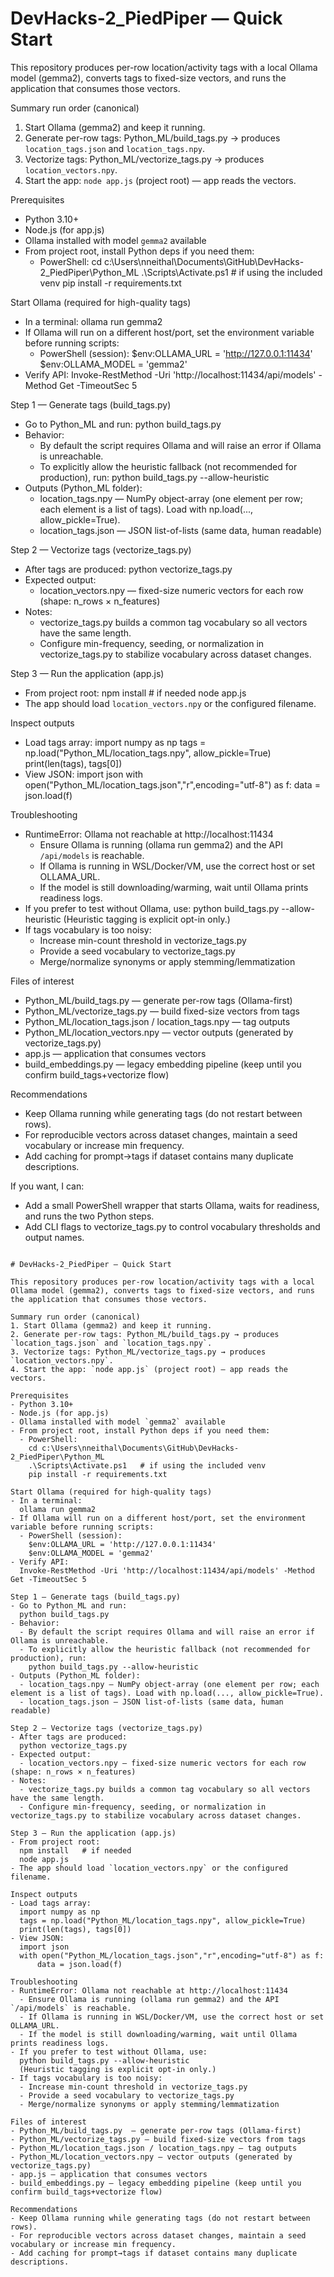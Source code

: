 # DevHacks-2_PiedPiper — Quick Start

This repository produces per-row location/activity tags with a local Ollama model (gemma2), converts tags to fixed-size vectors, and runs the application that consumes those vectors.

Summary run order (canonical)
1. Start Ollama (gemma2) and keep it running.
2. Generate per-row tags: Python_ML/build_tags.py → produces `location_tags.json` and `location_tags.npy`.
3. Vectorize tags: Python_ML/vectorize_tags.py → produces `location_vectors.npy`.
4. Start the app: `node app.js` (project root) — app reads the vectors.

Prerequisites
- Python 3.10+
- Node.js (for app.js)
- Ollama installed with model `gemma2` available
- From project root, install Python deps if you need them:
  - PowerShell:
    cd c:\Users\nneithal\Documents\GitHub\DevHacks-2_PiedPiper\Python_ML
    .\Scripts\Activate.ps1   # if using the included venv
    pip install -r requirements.txt

Start Ollama (required for high-quality tags)
- In a terminal:
  ollama run gemma2
- If Ollama will run on a different host/port, set the environment variable before running scripts:
  - PowerShell (session):
    $env:OLLAMA_URL = 'http://127.0.0.1:11434'
    $env:OLLAMA_MODEL = 'gemma2'
- Verify API:
  Invoke-RestMethod -Uri 'http://localhost:11434/api/models' -Method Get -TimeoutSec 5

Step 1 — Generate tags (build_tags.py)
- Go to Python_ML and run:
  python build_tags.py
- Behavior:
  - By default the script requires Ollama and will raise an error if Ollama is unreachable.
  - To explicitly allow the heuristic fallback (not recommended for production), run:
    python build_tags.py --allow-heuristic
- Outputs (Python_ML folder):
  - location_tags.npy — NumPy object-array (one element per row; each element is a list of tags). Load with np.load(..., allow_pickle=True).
  - location_tags.json — JSON list-of-lists (same data, human readable)

Step 2 — Vectorize tags (vectorize_tags.py)
- After tags are produced:
  python vectorize_tags.py
- Expected output:
  - location_vectors.npy — fixed-size numeric vectors for each row (shape: n_rows × n_features)
- Notes:
  - vectorize_tags.py builds a common tag vocabulary so all vectors have the same length.
  - Configure min-frequency, seeding, or normalization in vectorize_tags.py to stabilize vocabulary across dataset changes.

Step 3 — Run the application (app.js)
- From project root:
  npm install   # if needed
  node app.js
- The app should load `location_vectors.npy` or the configured filename.

Inspect outputs
- Load tags array:
  import numpy as np
  tags = np.load("Python_ML/location_tags.npy", allow_pickle=True)
  print(len(tags), tags[0])
- View JSON:
  import json
  with open("Python_ML/location_tags.json","r",encoding="utf-8") as f:
      data = json.load(f)

Troubleshooting
- RuntimeError: Ollama not reachable at http://localhost:11434
  - Ensure Ollama is running (ollama run gemma2) and the API `/api/models` is reachable.
  - If Ollama is running in WSL/Docker/VM, use the correct host or set OLLAMA_URL.
  - If the model is still downloading/warming, wait until Ollama prints readiness logs.
- If you prefer to test without Ollama, use:
  python build_tags.py --allow-heuristic
  (Heuristic tagging is explicit opt-in only.)
- If tags vocabulary is too noisy:
  - Increase min-count threshold in vectorize_tags.py
  - Provide a seed vocabulary to vectorize_tags.py
  - Merge/normalize synonyms or apply stemming/lemmatization

Files of interest
- Python_ML/build_tags.py  — generate per-row tags (Ollama-first)
- Python_ML/vectorize_tags.py — build fixed-size vectors from tags
- Python_ML/location_tags.json / location_tags.npy — tag outputs
- Python_ML/location_vectors.npy — vector outputs (generated by vectorize_tags.py)
- app.js — application that consumes vectors
- build_embeddings.py — legacy embedding pipeline (keep until you confirm build_tags+vectorize flow)

Recommendations
- Keep Ollama running while generating tags (do not restart between rows).
- For reproducible vectors across dataset changes, maintain a seed vocabulary or increase min frequency.
- Add caching for prompt→tags if dataset contains many duplicate descriptions.

If you want, I can:
- Add a small PowerShell wrapper that starts Ollama, waits for readiness, and runs the two Python steps.
- Add CLI flags to vectorize_tags.py to control vocabulary thresholds and output names.
````// filepath: c:\Users\nneithal\Documents\GitHub\DevHacks-2_PiedPiper\README.md

# DevHacks-2_PiedPiper — Quick Start

This repository produces per-row location/activity tags with a local Ollama model (gemma2), converts tags to fixed-size vectors, and runs the application that consumes those vectors.

Summary run order (canonical)
1. Start Ollama (gemma2) and keep it running.
2. Generate per-row tags: Python_ML/build_tags.py → produces `location_tags.json` and `location_tags.npy`.
3. Vectorize tags: Python_ML/vectorize_tags.py → produces `location_vectors.npy`.
4. Start the app: `node app.js` (project root) — app reads the vectors.

Prerequisites
- Python 3.10+
- Node.js (for app.js)
- Ollama installed with model `gemma2` available
- From project root, install Python deps if you need them:
  - PowerShell:
    cd c:\Users\nneithal\Documents\GitHub\DevHacks-2_PiedPiper\Python_ML
    .\Scripts\Activate.ps1   # if using the included venv
    pip install -r requirements.txt

Start Ollama (required for high-quality tags)
- In a terminal:
  ollama run gemma2
- If Ollama will run on a different host/port, set the environment variable before running scripts:
  - PowerShell (session):
    $env:OLLAMA_URL = 'http://127.0.0.1:11434'
    $env:OLLAMA_MODEL = 'gemma2'
- Verify API:
  Invoke-RestMethod -Uri 'http://localhost:11434/api/models' -Method Get -TimeoutSec 5

Step 1 — Generate tags (build_tags.py)
- Go to Python_ML and run:
  python build_tags.py
- Behavior:
  - By default the script requires Ollama and will raise an error if Ollama is unreachable.
  - To explicitly allow the heuristic fallback (not recommended for production), run:
    python build_tags.py --allow-heuristic
- Outputs (Python_ML folder):
  - location_tags.npy — NumPy object-array (one element per row; each element is a list of tags). Load with np.load(..., allow_pickle=True).
  - location_tags.json — JSON list-of-lists (same data, human readable)

Step 2 — Vectorize tags (vectorize_tags.py)
- After tags are produced:
  python vectorize_tags.py
- Expected output:
  - location_vectors.npy — fixed-size numeric vectors for each row (shape: n_rows × n_features)
- Notes:
  - vectorize_tags.py builds a common tag vocabulary so all vectors have the same length.
  - Configure min-frequency, seeding, or normalization in vectorize_tags.py to stabilize vocabulary across dataset changes.

Step 3 — Run the application (app.js)
- From project root:
  npm install   # if needed
  node app.js
- The app should load `location_vectors.npy` or the configured filename.

Inspect outputs
- Load tags array:
  import numpy as np
  tags = np.load("Python_ML/location_tags.npy", allow_pickle=True)
  print(len(tags), tags[0])
- View JSON:
  import json
  with open("Python_ML/location_tags.json","r",encoding="utf-8") as f:
      data = json.load(f)

Troubleshooting
- RuntimeError: Ollama not reachable at http://localhost:11434
  - Ensure Ollama is running (ollama run gemma2) and the API `/api/models` is reachable.
  - If Ollama is running in WSL/Docker/VM, use the correct host or set OLLAMA_URL.
  - If the model is still downloading/warming, wait until Ollama prints readiness logs.
- If you prefer to test without Ollama, use:
  python build_tags.py --allow-heuristic
  (Heuristic tagging is explicit opt-in only.)
- If tags vocabulary is too noisy:
  - Increase min-count threshold in vectorize_tags.py
  - Provide a seed vocabulary to vectorize_tags.py
  - Merge/normalize synonyms or apply stemming/lemmatization

Files of interest
- Python_ML/build_tags.py  — generate per-row tags (Ollama-first)
- Python_ML/vectorize_tags.py — build fixed-size vectors from tags
- Python_ML/location_tags.json / location_tags.npy — tag outputs
- Python_ML/location_vectors.npy — vector outputs (generated by vectorize_tags.py)
- app.js — application that consumes vectors
- build_embeddings.py — legacy embedding pipeline (keep until you confirm build_tags+vectorize flow)

Recommendations
- Keep Ollama running while generating tags (do not restart between rows).
- For reproducible vectors across dataset changes, maintain a seed vocabulary or increase min frequency.
- Add caching for prompt→tags if dataset contains many duplicate descriptions.